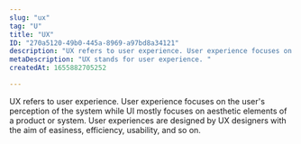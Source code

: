 ```yaml
---
slug: "ux"
tag: "U"
title: "UX"
ID: "270a5120-49b0-445a-8969-a97bd8a34121"
description: "UX refers to user experience. User experience focuses on the user's perception of the system while UI mostly focuses on aesthetic elements of a product or system. User experiences are designed by UX designers with the aim of easiness, efficiency, usability, and so on."
metaDescription: "UX stands for user experience. "
createdAt: 1655882705252

---
```

UX refers to user experience. User experience focuses on the user's perception of the system while UI mostly focuses on aesthetic elements of a product or system. User experiences are designed by UX designers with the aim of easiness, efficiency, usability, and so on.